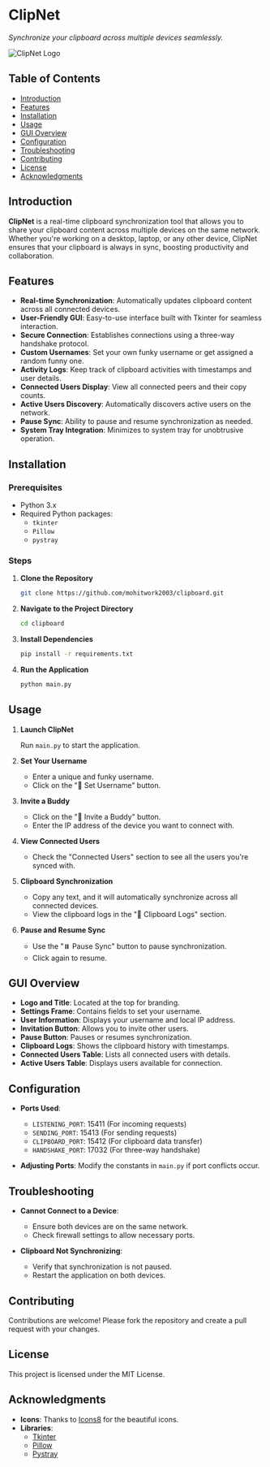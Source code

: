 # ClipNet

*Synchronize your clipboard across multiple devices seamlessly.*

![ClipNet Logo](path_to_logo_image)

## Table of Contents

- [Introduction](#introduction)
- [Features](#features)
- [Installation](#installation)
- [Usage](#usage)
- [GUI Overview](#gui-overview)
- [Configuration](#configuration)
- [Troubleshooting](#troubleshooting)
- [Contributing](#contributing)
- [License](#license)
- [Acknowledgments](#acknowledgments)

## Introduction

**ClipNet** is a real-time clipboard synchronization tool that allows you to share your clipboard content across multiple devices on the same network. Whether you're working on a desktop, laptop, or any other device, ClipNet ensures that your clipboard is always in sync, boosting productivity and collaboration.

## Features

- **Real-time Synchronization**: Automatically updates clipboard content across all connected devices.
- **User-Friendly GUI**: Easy-to-use interface built with Tkinter for seamless interaction.
- **Secure Connection**: Establishes connections using a three-way handshake protocol.
- **Custom Usernames**: Set your own funky username or get assigned a random funny one.
- **Activity Logs**: Keep track of clipboard activities with timestamps and user details.
- **Connected Users Display**: View all connected peers and their copy counts.
- **Active Users Discovery**: Automatically discovers active users on the network.
- **Pause Sync**: Ability to pause and resume synchronization as needed.
- **System Tray Integration**: Minimizes to system tray for unobtrusive operation.

## Installation

### Prerequisites

- Python 3.x
- Required Python packages:
    - `tkinter`
    - `Pillow`
    - `pystray`

### Steps

1. **Clone the Repository**

     ```bash
     git clone https://github.com/mohitwork2003/clipboard.git
     ```

2. **Navigate to the Project Directory**

     ```bash
     cd clipboard
     ```

3. **Install Dependencies**

     ```bash
     pip install -r requirements.txt
     ```

4. **Run the Application**

     ```bash
     python main.py
     ```

## Usage

1. **Launch ClipNet**

     Run `main.py` to start the application.

2. **Set Your Username**

     - Enter a unique and funky username.
     - Click on the "🎉 Set Username" button.

3. **Invite a Buddy**

     - Click on the "👫 Invite a Buddy" button.
     - Enter the IP address of the device you want to connect with.

4. **View Connected Users**

     - Check the "Connected Users" section to see all the users you're synced with.


5. **Clipboard Synchronization**

     - Copy any text, and it will automatically synchronize across all connected devices.
     - View the clipboard logs in the "📝 Clipboard Logs" section.


6. **Pause and Resume Sync**

     - Use the "⏸️ Pause Sync" button to pause synchronization.
     - Click again to resume.

## GUI Overview

- **Logo and Title**: Located at the top for branding.
- **Settings Frame**: Contains fields to set your username.
- **User Information**: Displays your username and local IP address.
- **Invitation Button**: Allows you to invite other users.
- **Pause Button**: Pauses or resumes synchronization.
- **Clipboard Logs**: Shows the clipboard history with timestamps.
- **Connected Users Table**: Lists all connected users with details.
- **Active Users Table**: Displays users available for connection.


## Configuration

- **Ports Used**:
    - `LISTENING_PORT`: 15411 (For incoming requests)
    - `SENDING_PORT`: 15413 (For sending requests)
    - `CLIPBOARD_PORT`: 15412 (For clipboard data transfer)
    - `HANDSHAKE_PORT`: 17032 (For three-way handshake)

- **Adjusting Ports**: Modify the constants in `main.py` if port conflicts occur.

## Troubleshooting

- **Cannot Connect to a Device**:
    - Ensure both devices are on the same network.
    - Check firewall settings to allow necessary ports.
    
- **Clipboard Not Synchronizing**:
    - Verify that synchronization is not paused.
    - Restart the application on both devices.

## Contributing

Contributions are welcome! Please fork the repository and create a pull request with your changes.

## License

This project is licensed under the MIT License.

## Acknowledgments

- **Icons**: Thanks to [Icons8](https://icons8.com) for the beautiful icons.
- **Libraries**:
    - [Tkinter](https://docs.python.org/3/library/tkinter.html)
    - [Pillow](https://python-pillow.org/)
    - [Pystray](https://github.com/moses-palmer/pystray)
